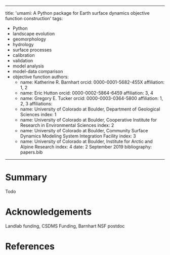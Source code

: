 ---
title: 'umami: A Python package for Earth surface dynamics objective function construction'
tags:
  - Python
  - landscape evolution
  - geomorphology
  - hydrology
  - surface processes
  - calibration
  - validation
  - model analysis
  - model-data comparison
  - objective function
  authors:
    - name: Katherine R. Barnhart
      orcid: 0000-0001-5682-455X
      affiliation: 1, 2
    - name: Eric Hutton
      orcid: 0000-0002-5864-6459
      affiliation: 3, 4
    - name: Gregory E. Tucker
      orcid: 0000-0003-0364-5800
      affiliation: 1, 2, 3
  affiliations:
    - name: University of Colorado at Boulder, Department of Geological Sciences
      index: 1
    - name: University of Colorado at Boulder, Cooperative Institute for Research in Environmental Sciences
      index: 2
    - name: University of Colorado at Boulder, Community Surface Dynamics Modeling System Integration Facility
      index: 3
    - name: University of Colorado at Boulder, Institute for Arctic and Alpine Research
      index: 4
  date: 2 September 2019
  bibliography: papers.bib
  ---

# Summary

Todo

# Acknowledgements

Landlab funding, CSDMS Funding, Barnhart NSF postdoc

# References
